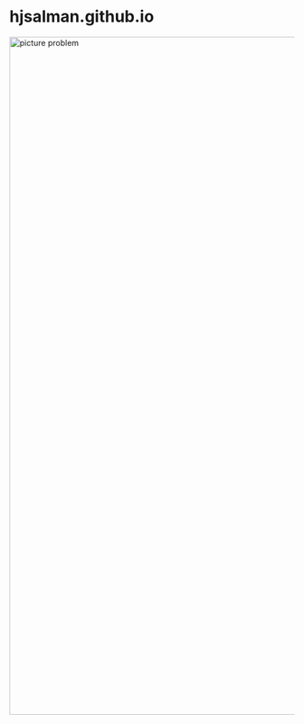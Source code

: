 # hjsalman.github.io
<img width="1200" alt="picture problem" src="https://github.com/hjsalman/hjsalman.github.io/assets/109878479/37cdcfe0-659c-4713-a507-9f90e46d7ffc">

